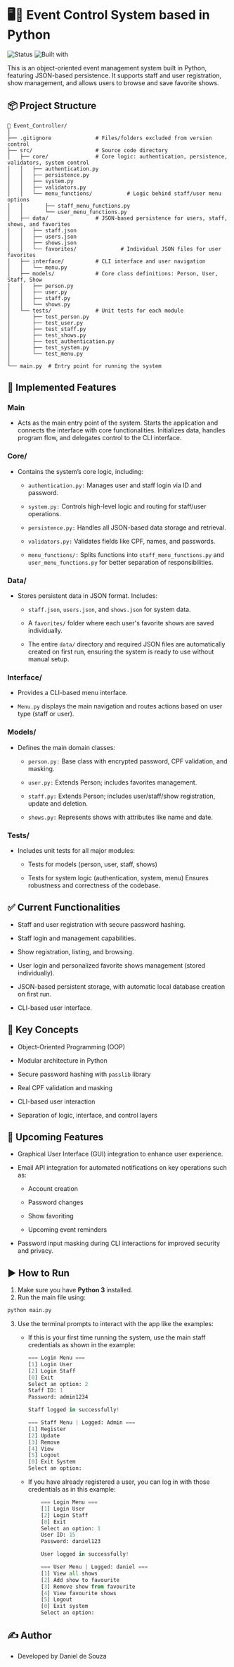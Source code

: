 
# 🖥️🐍 Event Control System based in Python

![Status](https://img.shields.io/badge/status-complete-blue)
![Built with](https://img.shields.io/badge/built%20with-Python%203.13-yellow)

This is an object-oriented event management system built in Python, featuring JSON-based persistence. It supports staff and user registration, show management, and allows users to browse and save favorite shows.


## 📦 Project Structure

```
📂 Event_Controller/
│
├── .gitignore              # Files/folders excluded from version control
├── src/                    # Source code directory
│   ├── core/               # Core logic: authentication, persistence, validators, system control
│   │   ├── authentication.py
│   │   ├── persistence.py            
│   │   ├── system.py                 
│   │   ├── validators.py
│   │   └── menu_functions/           # Logic behind staff/user menu options
│   │       ├── staff_menu_functions.py
│   │       └── user_menu_functions.py
│   ├── data/               # JSON-based persistence for users, staff, shows, and favorites
│   │   ├── staff.json 
│   │   ├── users.json
│   │   ├── shows.json
│   │   └── favorites/              # Individual JSON files for user favorites
│   ├── interface/          # CLI interface and user navigation
│   │   └── menu.py                 
│   ├── models/             # Core class definitions: Person, User, Staff, Show
│   │   ├── person.py               
│   │   ├── user.py                 
│   │   ├── staff.py                
│   │   └── shows.py                
│   └── tests/              # Unit tests for each module
│       ├── test_person.py
│       ├── test_user.py
│       ├── test_staff.py
│       ├── test_shows.py
│       ├── test_authentication.py
│       ├── test_system.py
│       └── test_menu.py
│
└── main.py  # Entry point for running the system
```

## 🧩 Implemented Features

### Main
- Acts as the main entry point of the system. Starts the application and connects the interface with core functionalities. Initializes data, handles program flow, and delegates control to the CLI interface.

### Core/
- Contains the system’s core logic, including:

    - `authentication.py:` Manages user and staff login via ID and password.

    - `system.py:` Controls high-level logic and routing for staff/user operations.

    - `persistence.py:` Handles all JSON-based data storage and retrieval.

    - `validators.py:` Validates fields like CPF, names, and passwords.

    - `menu_functions/:` Splits functions into `staff_menu_functions.py` and `user_menu_functions.py` for better separation of responsibilities.

### Data/
- Stores persistent data in JSON format.
Includes:

    - `staff.json`, `users.json`, and `shows.json` for system data.

    - A `favorites/` folder where each user's favorite shows are saved individually.

    - The entire `data/` directory and required JSON files are automatically created on first run, ensuring the system is ready to use without manual setup.

### Interface/
- Provides a CLI-based menu interface.

- `Menu.py` displays the main navigation and routes actions based on user type (staff or user).

### Models/
- Defines the main domain classes:

    - ``person.py:`` Base class with encrypted password, CPF validation, and masking.

    - ``user.py:`` Extends Person; includes favorites management.

    - ``staff.py:`` Extends Person; includes user/staff/show registration, update and deletion.

    - ``shows.py:`` Represents shows with attributes like name and date.

### Tests/
- Includes unit tests for all major modules:

    - Tests for models (person, user, staff, shows)

    - Tests for system logic (authentication, system, menu)
    Ensures robustness and correctness of the codebase.

## ✅ Current Functionalities

- Staff and user registration with secure password hashing.

- Staff login and management capabilities.

- Show registration, listing, and browsing.

- User login and personalized favorite shows management (stored individually).

- JSON-based persistent storage, with automatic local database creation on first run.

- CLI-based user interface.


## 🧠 Key Concepts

- Object-Oriented Programming (OOP)

- Modular architecture in Python

- Secure password hashing with ``passlib`` library

- Real CPF validation and masking

- CLI-based user interaction

- Separation of logic, interface, and control layers


## 🚧 Upcoming Features

- Graphical User Interface (GUI) integration to enhance user experience.

- Email API integration for automated notifications on key operations such as:

    - Account creation

    - Password changes

    - Show favoriting

    - Upcoming event reminders

- Password input masking during CLI interactions for improved security and privacy.


## ▶️ How to Run

1. Make sure you have **Python 3** installed.  
2. Run the main file using:

```bash
python main.py
```

3. Use the terminal prompts to interact with the app like the examples:

    - If this is your first time running the system, use the main staff credentials as shown in the example:
        ```python
        === Login Menu ===
        [1] Login User
        [2] Login Staff
        [0] Exit
        Select an option: 2
        Staff ID: 1
        Password: admin1234

        Staff logged in successfully!

        === Staff Menu | Logged: Admin ===
        [1] Register
        [2] Update
        [3] Remove
        [4] View
        [5] Logout
        [0] Exit System
        Select an option: 
        ```
    
    - If you have already registered a user, you can log in with those credentials as in this example:
        ```python
            === Login Menu ===
            [1] Login User
            [2] Login Staff
            [0] Exit
            Select an option: 1
            User ID: 15
            Password: daniel123

            User logged in successfully!

            === User Menu | Logged: daniel ===
            [1] View all shows
            [2] Add show to favourite
            [3] Remove show from favourite
            [4] View favourite shows
            [5] Logout
            [0] Exit system
            Select an option: 
        ```

## ✍️ Author
- Developed by Daniel de Souza

